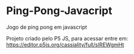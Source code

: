 # Ping-Pong-Javacript
Jogo de ping pong em javascript

Projeto criado pelo P5 JS, para acessar entre em:
https://editor.p5js.org/cassiality/full/sIREWgmHt
